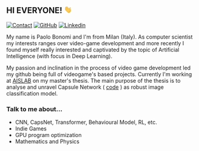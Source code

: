 ## HI EVERYONE! <img src="https://raw.githubusercontent.com/ABSphreak/ABSphreak/master/gifs/Hi.gif" height="20px">

[![Contact](https://img.shields.io/badge/Contact-eMail-success)](mailto:paolo.bonomi@studenti.unimi.it)
[![GitHub](https://img.shields.io/badge/Support%20at-GitHub-blueviolet)](https://github.com/bonomip) [![Linkedin](https://img.shields.io/badge/My%20profile-Linkedin-blue)](https://www.linkedin.com/in/pbonomi/) 
 

My name is Paolo Bonomi and I'm from Milan (Italy). As computer scientist my interests ranges over video-game development and more recently I found myself really interested and captivated by the topic of Artificial Intelligence (with focus in Deep Learning).

My passion and inclination in the process of video game development led my github being full of videogame's based projects.
Currently I'm working at [AISLAB](https://ais-lab.di.unimi.it/) on my master's thesis. The main purpose of the thesis is to analyse and unravel Capsule Network ( [code](https://github.com/bonomip/CapsNetwork) ) as robust image classification model.

### Talk to me about...
- CNN, CapsNet, Transformer, Behavioural Model, RL, etc.
- Indie Games
- GPU program optimization
- Mathematics and Physics
